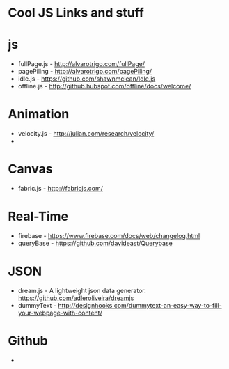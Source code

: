 Cool JS Links and stuff
=========================

js
======
- fullPage.js - http://alvarotrigo.com/fullPage/
- pagePiling - http://alvarotrigo.com/pagePiling/
- idle.js - https://github.com/shawnmclean/Idle.js
- offline.js - http://github.hubspot.com/offline/docs/welcome/

Animation
===========
- velocity.js - http://julian.com/research/velocity/
- 

Canvas
========
- fabric.js - http://fabricjs.com/


Real-Time
==========
- firebase - https://www.firebase.com/docs/web/changelog.html
- queryBase - https://github.com/davideast/Querybase


JSON
=====
- dream.js - A lightweight json data generator. https://github.com/adleroliveira/dreamjs
- dummyText - http://designhooks.com/dummytext-an-easy-way-to-fill-your-webpage-with-content/


Github
=======
- 
